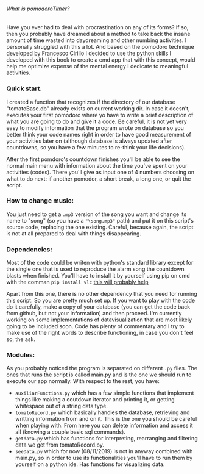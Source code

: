 ###### What is pomodoroTimer?

Have you ever had to deal with procrastination on any of its forms? If so, then you probably have dreamed about a method to take back the insane amount of time wasted into daydreaming and other numbing activities. I personally struggled with this a lot. And based on the pomodoro technique developed by Francesco Cirillo I decided to use the python skills I developed with this book to create a cmd app that with this concept, would help me optimize expense of the mental energy I dedicate to meaningful activities.


### Quick start.

I created a function that recognizes if the directory of our database "tomatoBase.db" already exists on current working dir. In case it doesn't, executes your first pomodoro where yo have to write a brief description of what you are going to do and give it a code. Be careful, it is not yet very easy to modify information that the program wrote on database so you better think your code names right in order to have good measurement of your activities later on (although database is always updated after countdowns, so you have a few minutes to re-think your life decisions).

After the first pomdoro's countdown finishes you'll be able to see the normal main menu with information about the time you've spent on your activities (codes). There you'll give as input one of 4 numbers choosing on what to do next: if another pomodor, a short break, a long one, or quit the script.

### How to change music:

You just need to get a `.mp3` version of the song you want and change its name to "song" (so you have a `"\song.mp3"` path) and put it on this script's source code, replacing the one existing. Careful, because again, the script is not at all prepared to deal with things disappearing.

### Dependencies:

Most of the code could be writen with python's standard library except for the single one that is used to reproduce the alarm song the countdown blasts when finished. You'll have to install it by yourself using pip on cmd with the comman `pip install vlc` [this will probably help](https://packaging.python.org/tutorials/installing-packages/)

Apart from this one, there is no other dependency that you need for running this script. So you are pretty much set up. If you want to play with the code do it carefully, make a copy of your database (you can get the code back from github, but not your information) and then proceed. I'm currently working on some implementations of datavisualization that are most likely going to be included soon. Code has plenty of commentary and I try to make use of the right words to describe functioning, in case you don't feel so, the ask.

### Modules:

As you probably noticed the program is separated on different `.py` files. The ones that runs the script is called main.py and is the one we should run to execute our app normally. With respect to the rest, you have:

- `auxiliarFunctions.py` which has a few simple functions that implement things like making a coutdown iterator and printing it, or getting whitespace out of a string data type.
- `tomatoRecord.py` which basically handles the database, retrieving and writting information from and on it. This is the one you should be careful when playing with. From here you can delete information and access it all (knowing a couple basic sql commands).
- `getdata.py` which has functions for interpreting, rearranging and filtering data we get from tomatoRecord.py.
- `seeData.py` which for now (08/11/2019) is not in anyway combined with main.py, so in order to use its functionalities you'll have to run them by yourself on a python ide. Has functions for visualizing data.

